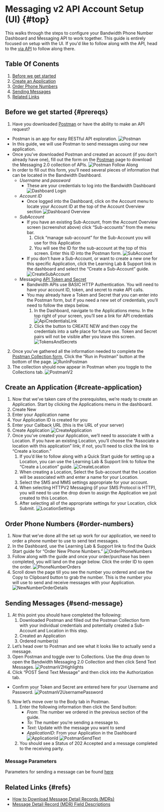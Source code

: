 # Messaging v2 API Account Setup (UI) {#top}

This walks through the steps to configure your Bandwidth Phone Number Dashboard and Messaging API to work together.
This guide is entirely focused on setup with the UI.  If you'd like to follow along with the API, head to the [via API](apisetup.md) to follow along there.

## Table Of Conents
1. [Before we get started](#prereqs)
2. [Create an Application](#create-application)
3. [Order Phone Numbers](#order-numbers)
4. [Sending Messages](#send-message)
5. [Related Links](#refs)

## Before we get started {#prereqs}

1. Have you downloaded [Postman](https://www.getpostman.com/) or have the ability to make an API request?
* Postman is an app for easy RESTful API exploration.
![Postman](images/uisetup/postman.png)
* In this guide, we will use Postman to send messages using our new application.
* Once you’ve downloaded Postman and created an account (if you don’t already have one), fill out the form on the [Postman](postman.md) page to download the Messaging 2.0 collection of APIs.
![Postman Follow Along](images/uisetup/postman-follow-along.png)
* In order to fill out this form, you’ll need several pieces of information that can be located in the Bandwidth Dashboard.
  * *Username* and *password*
    * These are your credentials to log into the Bandwidth Dashboard
![Dashboard Login](images/uisetup/dashboard-login.png)
  * *Account ID*
    * Once logged into the Dashboard, click on the Account menu to locate your Account ID at the top of the Account Overview section
![Dashboard Overview](images/uisetup/dashboard-overview.png)
  * *SubAccount*
    * If you have an existing Sub-Account, from the Account Overview screen (screenshot above) click “Sub-accounts” from the menu bar.
        1. Click “manage sub-account” for the Sub-Account you will use for this Application
        2. You will see the ID for the sub-account at the top of this screen. Enter this ID into the Postman form.
![SubAccount](images/uisetup/subaccount.png)
    * If you don’t have a Sub-Account, or want to create a new one for this specific Application, click the Learning Lab & Support link in the dashboard and select the “Create a Sub-Account” guide.
![CreateSubAccount](images/uisetup/create-subaccount.png)
  * Messaging [API Token and Secret](https://support.bandwidth.com/hc/en-us/articles/360014110974-How-to-Create-API-Tokens-Secrets-V2-)
    * Bandwidth APIs use BASIC HTTP Authentication. You will need to have your account ID, token, and secret to make API calls.
    * You may already have a Token and Secret that you can enter into the Postman form, but if you need a new set of credentials, you’ll need to follow the steps below.
        1. In the Dashboard, navigate to the Applications menu. In the top right of your screen, you’ll see a link for API credentials
![ApiCredentialsLink](images/uisetup/api-credentials-link.png)
        2. Click the button to CREATE NEW and then copy the credentials into a safe place for future use. Token and Secret pairs will not be visible after you leave this screen.
![TokensAndSecrets](images/uisetup/token-secret.png)
2. Once you’ve gathered all the information needed to complete the [Postman Collection form](postman.md), Click the “Run in Postman” button at the bottom of the page. 
![RunInPostman](images/uisetup/run-in-postman.png)
3. The collection should now appear in Postman when you toggle to the Collections tab.
![PostmanV2](images/uisetup/postman-v2.png)

## Create an Application {#create-application}
1. Now that we’ve taken care of the prerequisites, we’re ready to create an Application. Start by clicking the Applications menu in the dashboard.
2. Create New 
3. Enter your Application name
4. Your Application ID is created for you
5. Enter your Callback URL (this is the URL of your server)
6. Create Application
![CreateApplication](images/uisetup/create-application.png)
7. Once you’ve created your Application, we’ll need to associate it with a Location. If you have an existing Location, you’ll choose the “Associate a location with this application” link; if not, you’ll need to click the link to “Create a location.”
    1. If you’d like to follow along with a Quick Start guide for setting up a Location, you can use the Learning Lab & Support link to follow the “Create a Location” guide.
![CreateLocation](images/uisetup/create-location.png)
    2. When creating a Location, Select the Sub-account that the Location will be associated with and enter a name for your Location.
    3. Select the SMS and MMS settings appropriate for your account.
    4. When selecting HTTPV2 Messaging (if your SMS Protocol is HTTP), you will need to use the drop down to assign the Application we just created to this Location.
    5. After selecting all of the appropriate settings for your Location, click Submit.
![LocationSettings](images/uisetup/location-settings.png)

## Order Phone Numbers {#order-numbers}
1. Now that we’ve done all the set up work for our application, we need to order a phone number to use to send text messages.
2. In the Dashboard, use the Learning Lab & Support link to find the Quick Start guide for “Order New Phone Numbers.”
![OrderPhoneNumbers](images/uisetup/order-phone-numbers.png)
3. Follow along with the guide and once your order/purchase has been completed, you will land on the page below. Click the order ID to open the order. 
![PhoneNumberOrders](images/uisetup/phone-number-orders.png)
4. Scroll down the page till you see the number you ordered and use the Copy to Clipboard button to grab the number. This is the number you will use to send and receive messages with your Application.
![NewNumberOrderDetails](images/uisetup/new-number-order-details.png)

## Sending Messages {#send-message}
1. At this point you should have completed the following:
    1. Downloaded Postman and filled out the Postman Collection form with your individual credentials and potentially created a Sub-Account and Location in this step.
    2. Created an Application
    3. Ordered number(s)
2. Let’s head over to Postman and see what it looks like to actually send a message.
3. Open Postman and toggle over to Collections. Use the drop down to open the Bandwidth Messaging 2.0 Collection and then click Send Text Messages.
![PostmanV2Highlights](images/uisetup/postman-v2-highlights.png)
4. Click “POST Send Text Message” and then click into the Authorization tab.
  * Confirm your Token and Secret are entered here for your Username and Password.
![PostmanV2UsernamePassword](images/uisetup/postman-v2-username-password.png)
5. Now let’s move over to the Body tab in Postman.
    1. Enter the following information then click the Send button:
        * *From*: The number we ordered in the previous section of the guide.
        * *To*: The number you’re sending a message to.
        * *Text*: Update with the message you want to send
        * *ApplicationID*: From your Application in the Dashboard
![ApplicationId](images/uisetup/application-id.png)
![PostmanSendText](images/uisetup/postman-send-text.png)
    2. You should see a Status of 202 Accepted and a message completed to the receiving party.

### Message Parameters
Parameters for sending a message can be found [here](methods.createMessage.md)

## Related Links {#refs}
* [How to Download Message Detail Records (MDRs)](https://support.bandwidth.com/hc/en-us/articles/226661127-How-to-Download-Billing-Detail-Records-BDRs-and-Message-Detail-Records-MDRs-)
* [Message Detail Record (MDR) Field Descriptions](https://support.bandwidth.com/hc/en-us/articles/360009991954)
